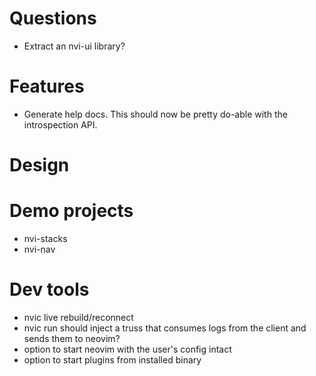 
# Questions

- Extract an nvi-ui library?

# Features

- Generate help docs. This should now be pretty do-able with the introspection API.

# Design



# Demo projects

- nvi-stacks
- nvi-nav


# Dev tools

- nvic live rebuild/reconnect
- nvic run should inject a truss that consumes logs from the client and sends
  them to neovim?
- option to start neovim with the user's config intact
- option to start plugins from installed binary
